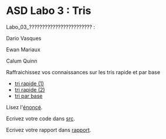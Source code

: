 # ASD Labo 3 : Tris

Labo_03_???????????????????????? :

Dario Vasques

Ewan Mariaux

Calum Quinn

Raffraichissez vos connaissances sur les tris rapide et par base 
 * [tri rapide (1)](https://youtu.be/bt-dSrYrocw)
 * [tri rapide (2)](https://youtu.be/0sZIuljHSA4)
 * [tri par base](https://youtu.be/PRCFq2LBEk8)

Lisez l'[énoncé](enonce). 

Ecrivez votre code dans [src](src).

Ecrivez votre rapport dans [rapport](rapport).
